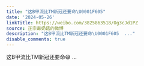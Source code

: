 ```yaml
---
title: "这B甲流比TM新冠还要命\U0001F605"
date: '2024-05-26'
linkTitle: https://weibo.com/3825863518/Og3cJd1PZ
source: 正宗毒奶菇的微博
description: "这B甲流比TM新冠还要命\U0001F605  ..."
disable_comments: true
---
```

这B甲流比TM新冠还要命😅  ...